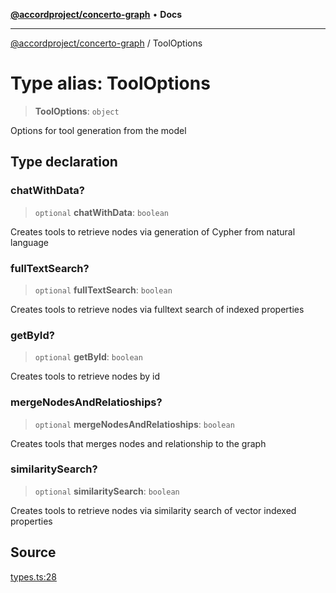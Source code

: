 [**@accordproject/concerto-graph**](../README.md) • **Docs**

***

[@accordproject/concerto-graph](../README.md) / ToolOptions

# Type alias: ToolOptions

> **ToolOptions**: `object`

Options for tool generation from the model

## Type declaration

### chatWithData?

> `optional` **chatWithData**: `boolean`

Creates tools to retrieve nodes via generation of Cypher from natural language

### fullTextSearch?

> `optional` **fullTextSearch**: `boolean`

Creates tools to retrieve nodes via fulltext search of indexed properties

### getById?

> `optional` **getById**: `boolean`

Creates tools to retrieve nodes by id

### mergeNodesAndRelatioships?

> `optional` **mergeNodesAndRelatioships**: `boolean`

Creates tools that merges nodes and relationship to the graph

### similaritySearch?

> `optional` **similaritySearch**: `boolean`

Creates tools to retrieve nodes via similarity search of vector indexed properties

## Source

[types.ts:28](https://github.com/accordproject/lab-concerto-graph/blob/7906621d6d0601d49217ffdd5ad64cfc20af0507/src/types.ts#L28)
